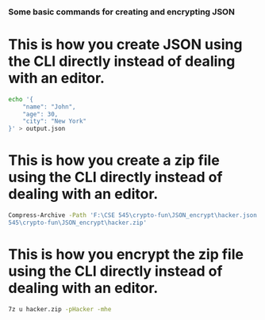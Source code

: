 ### Some basic commands for creating and encrypting JSON

# This is how you create JSON using the CLI directly instead of dealing with an editor.

```bash
echo '{
    "name": "John",
    "age": 30,
    "city": "New York"
}' > output.json
```

# This is how you create a zip file using the CLI directly instead of dealing with an editor.

```bash
Compress-Archive -Path 'F:\CSE 545\crypto-fun\JSON_encrypt\hacker.json' -DestinationPath 'F:\CSE 
545\crypto-fun\JSON_encrypt\hacker.zip'
```

# This is how you encrypt the zip file using the CLI directly instead of dealing with an editor.

```bash
7z u hacker.zip -pHacker -mhe
```